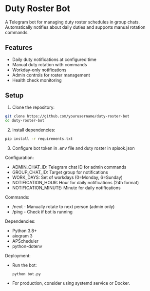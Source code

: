 # Duty Roster Bot

A Telegram bot for managing duty roster schedules in group chats. Automatically notifies about daily duties and supports manual rotation commands.

## Features

- Daily duty notifications at configured time
- Manual duty rotation with commands
- Workday-only notifications
- Admin controls for roster management
- Health check monitoring

## Setup

1. Clone the repository:
```bash
git clone https://github.com/yourusername/duty-roster-bot
cd duty-roster-bot
```

2. Install dependencies:
```bash
pip install -r requirements.txt
```

3. Configure bot token in .env file and duty roster in spisok.json

Configuration:
  - ADMIN_CHAT_ID: Telegram chat ID for admin commands
  - GROUP_CHAT_ID: Target group for notifications
  - WORK_DAYS: Set of workdays (0=Monday, 6=Sunday)
  - NOTIFICATION_HOUR: Hour for daily notifications (24h format)
  - NOTIFICATION_MINUTE: Minute for daily notifications

Commands:
  - /next - Manually rotate to next person (admin only)
  - /ping - Check if bot is running

Dependencies:
  - Python 3.8+
  - aiogram 3
  - APScheduler
  - python-dotenv

Deployment:
  - Run the bot:
    ```
    python bot.py
    ```
  - For production, consider using systemd service or Docker.
